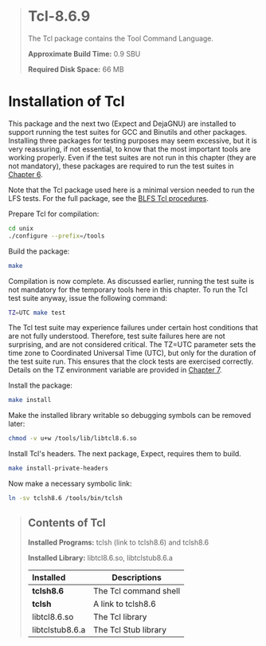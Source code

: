 > # Tcl-8.6.9
>
> The Tcl package contains the Tool Command Language.
>
> **Approximate Build Time:** 0.9 SBU
>
> **Required Disk Space:** 66 MB

# Installation of Tcl

This package and the next two (Expect and DejaGNU) are installed to support running the test suites for GCC and Binutils and other packages. Installing three packages for testing purposes may seem excessive, but it is very reassuring, if not essential, to know that the most important tools are working properly. Even if the test suites are not run in this chapter (they are not mandatory), these packages are required to run the test suites in [Chapter 6](../06-Installing-Basic-System-Software/index.md).

Note that the Tcl package used here is a minimal version needed to run the LFS tests. For the full package, see the [BLFS Tcl procedures](http://www.linuxfromscratch.org/blfs/view/8.4/general/tcl.html).

Prepare Tcl for compilation:

```sh
cd unix
./configure --prefix=/tools
```

Build the package:

```sh
make
```

Compilation is now complete. As discussed earlier, running the test suite is not mandatory for the temporary tools here in this chapter. To run the Tcl test suite anyway, issue the following command:

```sh
TZ=UTC make test
```

The Tcl test suite may experience failures under certain host conditions that are not fully understood. Therefore, test suite failures here are not surprising, and are not considered critical. The TZ=UTC parameter sets the time zone to Coordinated Universal Time (UTC), but only for the duration of the test suite run. This ensures that the clock tests are exercised correctly. Details on the TZ environment variable are provided in [Chapter 7](../07-System-Configuration/index.md).

Install the package:

```sh
make install
```

Make the installed library writable so debugging symbols can be removed later:

```sh
chmod -v u+w /tools/lib/libtcl8.6.so
```

Install Tcl's headers. The next package, Expect, requires them to build.

```sh
make install-private-headers
```

Now make a necessary symbolic link:

```sh
ln -sv tclsh8.6 /tools/bin/tclsh
```

> ## Contents of Tcl
>
> **Installed Programs:** tclsh (link to tclsh8.6) and tclsh8.6
>
> **Installed Library:** libtcl8.6.so, libtclstub8.6.a
>
> | Installed       | Descriptions          |
> | :-------------- | --------------------- |
> | **tclsh8.6**    | The Tcl command shell |
> | **tclsh**       | A link to tclsh8.6    |
> | libtcl8.6.so    | The Tcl library       |
> | libtclstub8.6.a | The Tcl Stub library  |

